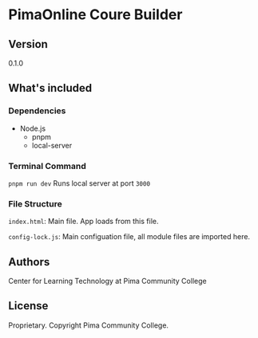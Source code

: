 # PimaOnline Coure Builder

## Version

0.1.0

## What's included

### Dependencies

- Node.js
  - pnpm
  - local-server

### Terminal Command

`pnpm run dev` Runs local server at port `3000`  

### File Structure

`index.html`: Main file. App loads from this file.  

`config-lock.js`: Main configuation file, all module files are imported here.

## Authors

Center for Learning Technology at Pima Community College

## License

Proprietary. Copyright Pima Community College.